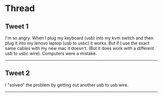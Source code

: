 # Thread

## Tweet 1

I'm so angry. When I plug my keyboard (usb) into my kvm switch and then plug it into my lenovo laptop (usb to usbc) it works. But if I use the exact same cables with my new mac it doesn't. (But it does work with a different usb to usbc wire). Computers were a mistake.

---

## Tweet 2

I "solved" the problem by getting out another usb to usb wire.

---


